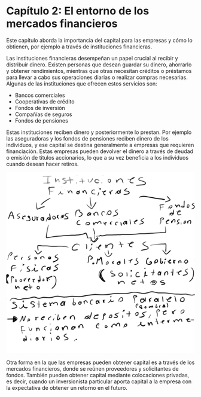 # Capítulo 2: El entorno de los mercados financieros

Este capítulo aborda la importancia del capital para las empresas y cómo lo obtienen, por ejemplo a través de instituciones financieras.

Las instituciones financieras desempeñan un papel crucial al recibir y distribuir dinero. Existen personas que desean guardar su dinero, ahorrarlo y obtener rendimientos, mientras que otras necesitan créditos o préstamos para llevar a cabo sus operaciones diarias o realizar compras necesarias. Algunas de las instituciones que ofrecen estos servicios son:

- Bancos comerciales
- Cooperativas de crédito
- Fondos de inversión
- Compañías de seguros
- Fondos de pensiones

Estas instituciones reciben dinero y posteriormente lo prestan. Por ejemplo las aseguradoras y los fondos de pensiones reciben dinero de los individuos, y ese capital se destina generalmente a empresas que requieren financiación. Estas empresas pueden devolver el dinero a través de deudad o emisión de titulos accionarios, lo que a su vez beneficia a los individuos cuando desean hacer retiros.

![Mapa mental de instituciones financieras](media/MapaConceptual_Instituciones_Financieras.jpg)


Otra forma en la que las empresas pueden obtener capital es a través de los mercados financieros, donde se reúnen proveedores y solicitantes de fondos. También pueden obtener capital mediante colocaciones privadas, es decir, cuando un inversionista particular aporta capital a la empresa con la expectativa de obtener un retorno en el futuro.
